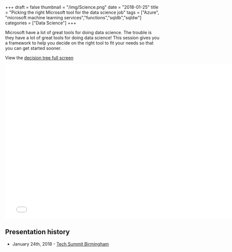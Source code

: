 +++
draft = false
thumbnail = "/img/Science.png"
date = "2018-01-25"
title = "Picking the right Microsoft tool for the data science job"
tags = ["Azure", "microsoft machine learning services","functions","sqldb","sqldw"]
categories = ["Data Science"]
+++

Microsoft have a lot of great tools for doing data science. The trouble is they have a lot of great tools for doing data science! This session gives you a framework to help you decide on the right tool to fit your needs so that you can get started sooner. 


View the [decision tree full screen](../../files/dsdtree/index.html)


<iframe src="../../files/dsdtree/index.html"	 width="760px" height="500px"  frameborder="0" scrolling="no"></iframe>


## Presentation history
- January 24th, 2018 - [Tech Summit Birmingham](https://birmingham.techsummit.microsoft.com)